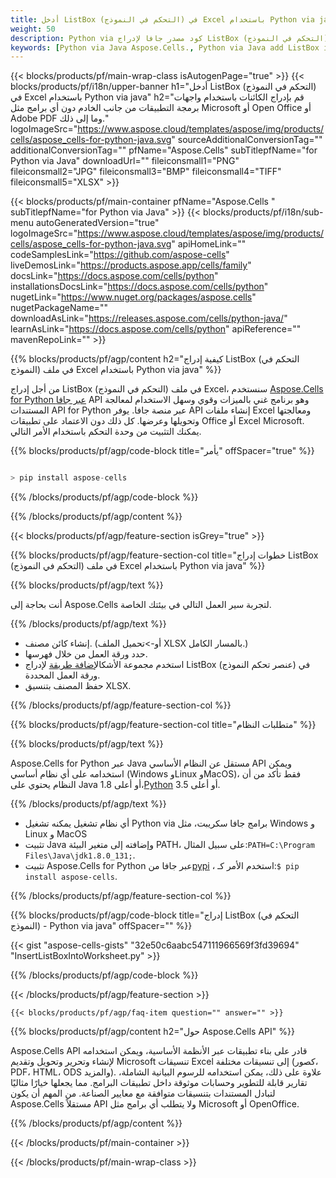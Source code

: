 ```yaml
---
title: أدخل ListBox (التحكم في النموذج) في Excel باستخدام Python via java
weight: 50
description: Python via كود مصدر جافا لإدراج ListBox (التحكم في النموذج) في Excel.
keywords: [Python via Java Aspose.Cells., Python via Java add ListBox into Excel., Python via Java insert ListBox into Excel., Python via Java create ListBox in Excel]
---
```

{{< blocks/products/pf/main-wrap-class isAutogenPage="true" >}}
{{< blocks/products/pf/i18n/upper-banner h1="أدخل ListBox (التحكم في النموذج) في Excel باستخدام Python via java" h2="قم بإدراج الكائنات باستخدام واجهات برمجة التطبيقات من جانب الخادم دون أي برامج مثل Microsoft أو Open Office أو Adobe PDF وما إلى ذلك." logoImageSrc="https://www.aspose.cloud/templates/aspose/img/products/cells/aspose_cells-for-python-java.svg" sourceAdditionalConversionTag="" additionalConversionTag="" pfName="Aspose.Cells" subTitlepfName="for Python via Java" downloadUrl="" fileiconsmall1="PNG" fileiconsmall2="JPG" fileiconsmall3="BMP" fileiconsmall4="TIFF" fileiconsmall5="XLSX" >}}

{{< blocks/products/pf/main-container pfName="Aspose.Cells " subTitlepfName="for Python via Java" >}}
{{< blocks/products/pf/i18n/sub-menu autoGeneratedVersion="true" logoImageSrc="https://www.aspose.cloud/templates/aspose/img/products/cells/aspose_cells-for-python-java.svg" apiHomeLink="" codeSamplesLink="https://github.com/aspose-cells" liveDemosLink="https://products.aspose.app/cells/family" docsLink="https://docs.aspose.com/cells/python" installationsDocsLink="https://docs.aspose.com/cells/python" nugetLink="https://www.nuget.org/packages/aspose.cells" nugetPackageName="" downloadAsLink="https://releases.aspose.com/cells/python-java/" learnAsLink="https://docs.aspose.com/cells/python" apiReference="" mavenRepoLink="" >}}

{{% blocks/products/pf/agp/content h2="كيفية إدراج ListBox (التحكم في النموذج) في ملف Excel باستخدام Python via java" %}}

 من أجل إدراج ListBox (التحكم في النموذج) في ملف Excel، سنستخدم
 [Aspose.Cells for Python عبر جافا](https://pypi.org/project/aspose-cells/) 
 API وهو برنامج غني بالميزات وقوي وسهل الاستخدام لمعالجة المستندات API for Python عبر منصة جافا. يوفر API إنشاء ملفات Excel ومعالجتها وتحويلها وعرضها. كل ذلك دون الاعتماد على تطبيقات Office أو Excel Microsoft. يمكنك التثبيت من وحدة التحكم باستخدام الأمر التالي.

{{% blocks/products/pf/agp/code-block title="يأمر" offSpacer="true" %}}

```cs

> pip install aspose-cells

```

{{% /blocks/products/pf/agp/code-block %}}

{{% /blocks/products/pf/agp/content %}}

{{< blocks/products/pf/agp/feature-section isGrey="true" >}}

{{% blocks/products/pf/agp/feature-section-col title="خطوات إدراج ListBox (التحكم في النموذج) في ملف Excel باستخدام Python via java" %}}

{{% blocks/products/pf/agp/text %}}

أنت بحاجة إلى Aspose.Cells لتجربة سير العمل التالي في بيئتك الخاصة.

{{% /blocks/products/pf/agp/text %}}

+ إنشاء كائن مصنف. (أو->تحميل الملف XLSX بالمسار الكامل.)
+ حدد ورقة العمل من خلال فهرسها.
 + استخدم مجموعة الأشكال[إضافة طريقة](https://reference.aspose.com/cells/python-java/asposecells.api/shapecollection#addListBox(int,%20int,%20int,%20int,%20int,%20int)) لإدراج ListBox (عنصر تحكم النموذج) في ورقة العمل المحددة.
+ حفظ المصنف بتنسيق XLSX.

{{% /blocks/products/pf/agp/feature-section-col %}}

{{% blocks/products/pf/agp/feature-section-col title="متطلبات النظام" %}}

{{% blocks/products/pf/agp/text %}}

 Aspose.Cells for Python عبر Java مستقل عن النظام الأساسي API ويمكن استخدامه على أي نظام أساسي (Windows وLinux وMacOS)، فقط تأكد من أن النظام يحتوي على Java 1.8 أو أعلى،[Python](https://www.python.org/downloads/) 3.5 أو أعلى.
 
{{% /blocks/products/pf/agp/text %}}

-  أي نظام تشغيل يمكنه تشغيل Python via برامج جافا سكريبت، مثل Windows و Linux و MacOS
- تثبيت Java وإضافته إلى متغير البيئة PATH، على سبيل المثال:<code>PATH=C:\Program Files\Java\jdk1.8.0_131;</code>.
-  تثبيت Aspose.Cells for Python عبر جافا من<a href="https://pypi.org/project/aspose-cells/">pypi</a> ، استخدم الأمر كـ:<code>$ pip install aspose-cells</code>.

{{% /blocks/products/pf/agp/feature-section-col %}}

{{% blocks/products/pf/agp/code-block title="إدراج ListBox (التحكم في النموذج) - Python via java" offSpacer="" %}}

{{< gist "aspose-cells-gists" "32e50c6aabc547111966569f3fd39694" "InsertListBoxIntoWorksheet.py" >}}

{{% /blocks/products/pf/agp/code-block %}}

{{< /blocks/products/pf/agp/feature-section >}}

    {{< blocks/products/pf/agp/faq-item question="" answer="" >}}
 

<!-- aboutfile Starts -->

{{% blocks/products/pf/agp/content h2="حول Aspose.Cells API" %}}

Aspose.Cells API قادر على بناء تطبيقات عبر الأنظمة الأساسية، ويمكن استخدامه لإنشاء وتحرير وتحويل وتقديم Microsoft تنسيقات Excel إلى تنسيقات مختلفة (كصور، PDF، HTML، ODS والمزيد). علاوة على ذلك، يمكن استخدامه للرسوم البيانية الشاملة، تقارير قابلة للتطوير وحسابات موثوقة داخل تطبيقات البرامج. مما يجعلها خيارًا مثاليًا لتبادل المستندات بتنسيقات متوافقة مع معايير الصناعة. من المهم أن يكون Aspose.Cells مستقلاً API ولا يتطلب أي برامج مثل Microsoft أو OpenOffice.

{{% /blocks/products/pf/agp/content %}}



<!-- aboutfile Ends -->
<!--
{{< blocks/products/pf/agp/other-supported-section title="Other Supported Splitting Formats" subTitle="Using C#, One can also split large file into chunks of many other file formats including." >}}

{{< blocks/products/pf/agp/other-supported-section-item href="https://products.aspose.com/cells/net/splitter/ods/" name="ODS" description="OpenDocument Spreadsheet File" >}}
{{< blocks/products/pf/agp/other-supported-section-item href="https://products.aspose.com/cells/net/splitter/xls/" name="XLS" description="Excel Binary Format" >}}
{{< blocks/products/pf/agp/other-supported-section-item href="https://products.aspose.com/cells/net/splitter/xlsb/" name="XLSB" description="Binary Excel Workbook File" >}}
{{< blocks/products/pf/agp/other-supported-section-item href="https://products.aspose.com/cells/net/splitter/xlsm/" name="XLSM" description="Spreadsheet File" >}}

{{< /blocks/products/pf/agp/other-supported-section >}}

-->

{{< /blocks/products/pf/main-container >}}
    
{{< /blocks/products/pf/main-wrap-class >}}
